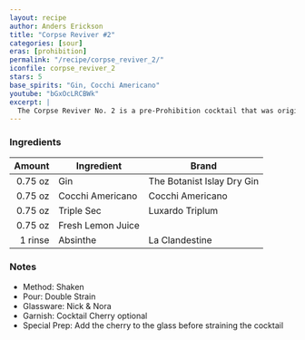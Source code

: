 ```yaml
---
layout: recipe
author: Anders Erickson
title: "Corpse Reviver #2"
categories: [sour]
eras: [prohibition]
permalink: "/recipe/corpse_reviver_2/"
iconfile: corpse_reviver_2
stars: 5
base_spirits: "Gin, Cocchi Americano"
youtube: "bGxOcLRCBWk"
excerpt: |
  The Corpse Reviver No. 2 is a pre-Prohibition cocktail that was originally consumed in the morning, but tastes delicious any time of the day.
---
```


### Ingredients

|  Amount | Ingredient        | Brand                      |
| ------: | ----------------- | -------------------------- |
| 0.75 oz | Gin               | The Botanist Islay Dry Gin |
| 0.75 oz | Cocchi Americano  | Cocchi Americano           |
| 0.75 oz | Triple Sec        | Luxardo Triplum            |
| 0.75 oz | Fresh Lemon Juice |
| 1 rinse | Absinthe          | La Clandestine             |

### Notes

- Method: Shaken
- Pour: Double Strain
- Glassware: Nick & Nora
- Garnish: Cocktail Cherry optional
- Special Prep: Add the cherry to the glass before straining the cocktail
